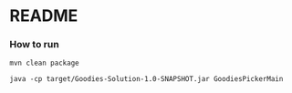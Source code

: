# README #

### How to run
 ```
 mvn clean package
```

 ```
 java -cp target/Goodies-Solution-1.0-SNAPSHOT.jar GoodiesPickerMain
```
